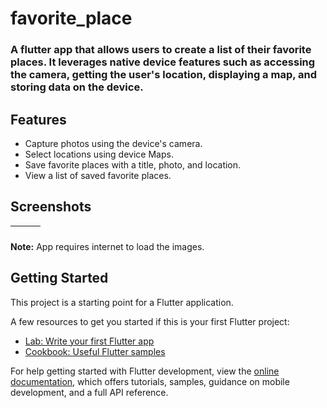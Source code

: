 # favorite_place

### A flutter app that allows users to create a list of their favorite places. It leverages native device features such as accessing the camera, getting the user's location, displaying a map, and storing data on the device.





## Features

- Capture photos using the device's camera. 
- Select locations using device Maps.
- Save favorite places with a title, photo, and location.
- View a list of saved favorite places.



## Screenshots

|<img  src=""/>|<img src=""/>|<img src=""/>|
| ------------- | ------------- |------------- |






**Note:** App requires internet to load the images.
## Getting Started

This project is a starting point for a Flutter application.

A few resources to get you started if this is your first Flutter project:

- [Lab: Write your first Flutter app](https://docs.flutter.dev/get-started/codelab)
- [Cookbook: Useful Flutter samples](https://docs.flutter.dev/cookbook)

For help getting started with Flutter development, view the
[online documentation](https://docs.flutter.dev/), which offers tutorials,
samples, guidance on mobile development, and a full API reference.
